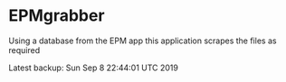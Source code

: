 # EPMgrabber
Using a database from the EPM app this application scrapes the files as required


Latest backup: Sun Sep 8 22:44:01 UTC 2019
